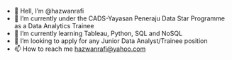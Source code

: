 - 👋 Hell, I’m @hazwanrafi
- 👀 I’m currently under the CADS-Yayasan Peneraju Data Star Programme as a Data Analytics Trainee
- 🌱 I’m currently learning Tableau, Python, SQL and NoSQL
- 💞️ I’m looking to apply for any Junior Data Analyst/Trainee position 
- 📫 How to reach me hazwanrafi@yahoo.com
